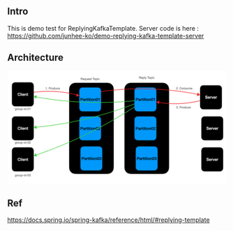 ## Intro

This is demo test for ReplyingKafkaTemplate.
Server code is here : https://github.com/junhee-ko/demo-replying-kafka-template-server

## Architecture

![](./architecture.png)

## Ref

https://docs.spring.io/spring-kafka/reference/html/#replying-template
